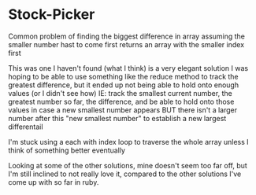 # Stock-Picker
Common problem of finding the biggest difference in array
assuming the smaller number hast to come first
returns an array with the smaller index first

This was one I haven't found (what I think) is a very elegant solution
I was hoping to be able to use something like the reduce method to track the greatest difference,
but it ended up not being able to hold onto enough values (or I didn't see how)
IE: track the smallest current number, the greatest number so far, the difference, and be able to hold onto those values in case a new smallest number appears BUT there isn't a larger number after this "new smallest number" to establish a new largest differentail

I'm stuck using a each with index loop to traverse the whole array unless I think of something better eventually

Looking at some of the other solutions, mine doesn't seem too far off, but I'm still inclined to
not really love it, compared to the other solutions I've come up with so far in ruby.
